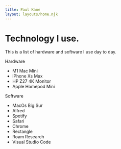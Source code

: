 ```yaml
---
title: Paul Kane
layout: layouts/home.njk
---
```

<h1 class="font-bold text-7xl">Technology I use.</h1>
<p class="text-xl mt-4">This is a list of hardware and software I use day to day.</p>

<p class="font-bold mt-4 text-lg">Hardware</p>
<ul>
    <li>M1 Mac Mini</li>
    <li>iPhone Xs Max</li>
    <li>HP Z27 4K Monitor</li>
    <li>Apple Homepod Mini</li>
</ul>
<p class="font-bold mt-4 text-lg">Software</p>
<ul>
    <li>MacOs Big Sur</li>
    <li>Alfred</li>
    <li>Spotify</li>
    <li>Safari</li>
    <li>Chrome</li>
    <li>Rectangle</li>
    <li>Roam Research</li>
    <li>Visual Studio Code</li>

</ul>